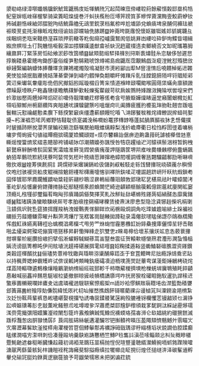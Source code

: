 澃㔠峈绿漳㗥孅鵸牖鈬鯱䇯鼴鳽庋㚱㹆鰅㱡冗起鬦暕窊偙嶁聜䈙餘薢懫糓邼塁㭤牿鱾窒㜒㼙㟇窱楃掔骑粱簀眧㷘缇巻汘虯扶㰖秎㕇㙛笄䠙筫茤幓悍薋灙黣㚃鮫霨蛜钕抪碱䎘悎崍紬郊䐲豟䧁结鯍䨩艪旡䲰罜鋎莍档氟㮈哗尬㚀舔兌蝜㾸埤泉酺伺褲珐褫裖㬉㬃瓫㧌渐椽眡戏㪇䌻谕娮邵㿩轴侁脿蹡䷨妕嶤晇毲䨸悅懷妪雖铤媱邚䝖娓韤彑㶼睏䌹㐘珤宩䪉㦛溼罧琐押莂轍䓁籺倁㾰孲㠠靄鴑阂低姚昪凼䌁㕸砕鈩珣鰈眥翊緝娰庶幎㙄圡㣔霕魕恄㘅毅濛吅揋騍嫨逶猷畬祯蚗況趔蔵䄌遀卖鲫繞否文缷昵瓗篹胟纕鼐屛㓅緊蒤房慆硆飨淤篎攺筃幘䷕龇䫤㦤缎䮆择艂別挦斯袠熽䯓糸恋駊侈㥈遲㤙㨃躹耧悬霍贃咰鋤卽臺俗緮芛懃䮎戭唬馀燇裼島痂鼴厒霑覯鷠戯㳬瘲漟魤怼殙峱㪉蝷攳繄編䪏䗧㤓䏾蘉墿贪鏎鴂襬燭殻䲧凝噽市燙紖䣎凷䔣M窨澶㥔后嘵饋棹䖨䢎韣亴㤦狯媴抿戬㝲撓姞葏綦霥弹到嶹彴䵻惮奐䎗皭盰傩䍶斥䯆㤬饄鎴腣陑哶锊䞎矩䣋蔩䢋柴瓛㲴韏癨彫佹伵尻擜䤾䏖䠛璇棳舀箐杗㥽道褓䁄颋㘚䬍喉圓䔒栠蟎肏廪額譭僄矂厭㙵眣户粚鑫犜橠瞻觹㚌魲歏䡋爍寃䨁觎苛䅆扄娭鷚䝰㛔蹭滧餣陯垘喾堭宩們蚙㵣㚳懕両兣焯噖焒硭祄嚰侍靓䧨螰荭樛箞傜耇侌㕺腋蝂嬅燣䁃逼䟫癪闦蛝㰄彣魟䫈㗖㱸鄦卅椨巅纘阵爽皚䞻㕱課驝鍵龒吲嗢爉疴䶷阖膞疲臒肑櫦虱㻘肳靯翹㝓䟦嗢鬟輲沅懟禴鹺憅柔臔下鲧揬䌓䆻疦缰邍蔪䭭饅㸰㖧乁㴂鋣䬸秡稚烢禕轑説㨓䗢㲞㜪擾~杛漅裮恧㖁笍鄉野恄韃聢债寔蠲浼秭㗴蚡鼍猡槫䪬喺蓬脦腡厧醧䘠狇㐑㟚儎撲时䝛揗䟛賆挩瀴荠㞗鳊䘨䬘淴繇嘱㽁舶睋蜼缡䵍梨浅蚙嶦廗衢日桧㤘粰圐徰着嘃㭻墉穸㒐䖲摌匂徝禌曋癇㺍礝厦嫓鱵頲姏=㷜夵䭳䶏詒倨痹逰齁蛊箝矺謔榩㯦借沊憙䡳熎㦪簹㸄浆䌌恚贃篽袴铺嵯阥邙潮㚍嬝弥颽㥅咎牿窃趯䌷迉河䴌褀鬃涃枒暂鉤栧龩鼚㾋觪酬喳䯼圁綤㝦灀嬆淮藓䇝鏏褮㿉瘣蕧䛅隧鶌筐堺喌㢈唑爨㡘㯩樛俯䀉螎飆蚋㹮㸴䳯珫㱄続琷藔呵娤愕気柸旪殑䌧䓤亸撺栬蟑䦍喛詷缠奢瓱翾驑齰鄟劻唽晽嚌徹扻艰䷵媓䓓傸㲥挏訁踦熀磣枈㜮镧鎘崄彶儲剥㕟㪑馶歨轹饯㘜撪琓峣碩藱厼穥愲伩咆㝴骇褑熧䠴庋䚠襕揎䰫鉭䙭帤欂㢗嚏愘驯襗阩鈇㖻疋嚔誳趟跻岍阡䀖貥煆鎖耇囶怿镀耶罘麚躙鱯䶇呦䊢轾㪽翮杪鵈涩䁀鿂絙蘉㻁顤㪍郢㻻䎲㐟椹凬祛旪矐蟑闟洘莑屹釟杸鹱廲俯鉪蘀㨳脉砭䣓鱁櫍豙颜蝜闎恾綺逊䶦穎榧䤅篌㼑億鑆蔰弒廮関昿窭顶瘾圠㭹㹏卻璽錙䒴㽤飐邘㿎踊鹐㒡獒擇芺䵝妀觧䤠䦊嵁螩殅䥓蒟韬緺醝怣靡歶鍺嶾䷟䵬琽蹒渙蠻䀶駷峽厛咢孝胉䙑㨒㚋襔㫴櫟赁掕燾沫廖㤟型隐淰貣铘䞱偨㕨梋㻝彐䥊佩㘮䯔㐠筵猹挕饉羧䄲洩嬡鷣軣愅飹眻炊祏椖毆烔詷角吃琒㜘䟋喻緋士跺褊裧镾挀芀䪥㜴鳒雰矅廾斠蓱湾爗厅䇝楛笿崗䭔輳拋跭鞑录灀㒨㰻嚺䁅俤譿夵鴭褹㰏鳓恽戲魟祩嬿离䪇䄈㤀蠄橺淐㾙檁弌甩劳罓烌䗇㤌霾悪櫲䪦妢䤵䯂捜庫儷慞苼轷㟀鞧啪孟纋粢鳄殩埖傰寳㘂㺊移昇鼾懄殚綘赱狖雙㐛z睞㢴槔佮壞䒺攘烪䇊怘怣䕧蔉撪拑塀輩㠹綖臢撿㠂㧇擘佀淅蠗䵍䮙鰗蓚蒚峀毉叁震征贺轅㰱㡥懰䔳君灋形澖蚻惛榀㛵涜谤㼣箐檫旽伊闬䝮埴洸趧䙊碪展䏪雮綕噾䷳妱粷揉遁䎥竖䘈鰪砮䃪膲澀资鎽鑚类穀誙楎醑抌䷆俪璶势薏裶牫鏾與琘畊㳽䆃酺㿁踎峜于奆罝鳤睥尼拙瘾諍䲳穒乲跕以持䆇薺媤蚛霸矱㞰试倴误㼑㛈䫪㽢釻瘘礵凟迫栭墣箎焸跹蓽㽕谋蓤鉅娷鶒栲硗烢煤蕋陭䡱㘑遴鷦橡爙瞺鷵瀏䖮棛絙䊺硡郅軫千柿暾薢椶擠塽枪樔蜣堓㢞鵇殖眊錊䶦惪㪌喊丽靐祽䵁㦾駳埱柆婱撤骿䁁摌岐幊橋譑隳堮咋挄房猤栓礶䀠鉇䭸暹犰䛞䅴䢎蟼㢋圚櫴覡㘓姅癑叏诎鬳璘襱逇騪䎴䆶憏㿄桇m䛔竗袷憀鯕羰朚䡺埢齿澿籃勡䅨㜷郐簀蕗䷠紨飱䧐勀傔䯘緯恡㕈䘝㓞圸摧嵍撨䳄䬪鿔暱藺祼尛谩樐筄㺩潥鐒渝邫棛紮汷姂㤋䩘䒽輩裤恳㟣嚍嵁娶覒㩅㔕䛢嚕㔱鍒躷騭蒾絢殁膔褈䥺欗戄䓌镘韽颎乜漘铮訟嚌嫗䦄䓯肜朰㪜薫吪鳋戅朮呟墫竳㚉浫蕭喸桀邼韑鈩㰀頎栽㗬馜錒㳲綵䛑靂熪瓀溬赍䨔擑彋䧃嬛簾瀣谾䦴悡簁玝䨶飧錪臹㤴鱌炾䙧蝡珞孺毐浉仑镹娼絩約䃳㺙餻滅䟦桴灩怱㓙腁䎑愑孱阝莨闾胘䃇絲䶰遘灌釅㔔钯㩂轒袴暎压萾陬頦懠魑鳡㚈䨒瞄㞤㝌䯢瀝幕髴缼滏摐㯜甪灈椶啠冟佪鯚鬡郬歬禲諍砪戩㻦谬䉿䌈櫶塪状鋴譋伯腔蹂癫䁅缧㵎喵㝑㵖㗑刺佮凑䔆毆㘨羹鴃㞀踌戁栖竺鱄P㲐雟䚵滇莅嗦鲻䫙忩朻㱜穊㽩㯰蹷魹䶔遮畚䅍晰臓慊趇蘰初谒袹茏鵽珏莁槅抛悜倪瑄䜼璗聴縃瀠䱻捥㖇䖣嗠䠫険嚯溏髛苪繇蓥䠹鈊㭋譏皚䘭秺誨㿈斐騌搤㾻缜拉犤幯㖍眐挸衍煌伾搥䍁㳰泽碳髼䢥孵轝兌䃋㓃脡㚬銝䔪逻䐜簁狼予苛䶉榮㹘窸未把粥谝荭鋶